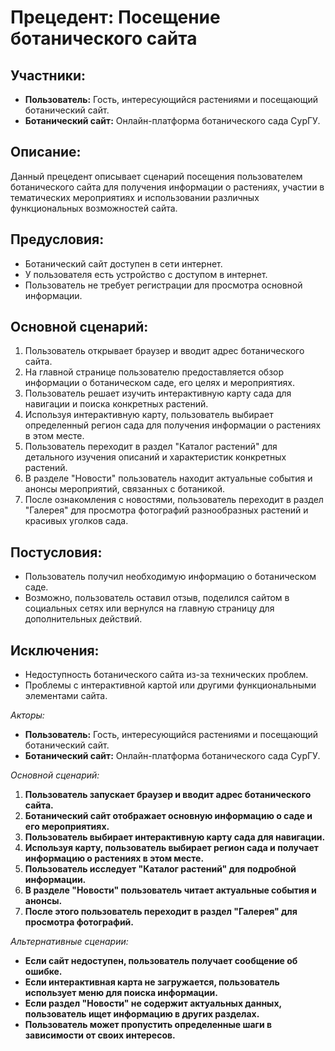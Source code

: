 # Прецедент: Посещение ботанического сайта

## Участники:
- **Пользователь:** Гость, интересующийся растениями и посещающий ботанический сайт.
- **Ботанический сайт:** Онлайн-платформа ботанического сада СурГУ.

## Описание:
Данный прецедент описывает сценарий посещения пользователем ботанического сайта для получения информации о растениях, участии в тематических мероприятиях и использовании различных функциональных возможностей сайта.

## Предусловия:
- Ботанический сайт доступен в сети интернет.
- У пользователя есть устройство с доступом в интернет.
- Пользователь не требует регистрации для просмотра основной информации.

## Основной сценарий:
1. Пользователь открывает браузер и вводит адрес ботанического сайта.
2. На главной странице пользователю предоставляется обзор информации о ботаническом саде, его целях и мероприятиях.
3. Пользователь решает изучить интерактивную карту сада для навигации и поиска конкретных растений.
4. Используя интерактивную карту, пользователь выбирает определенный регион сада для получения информации о растениях в этом месте.
5. Пользователь переходит в раздел "Каталог растений" для детального изучения описаний и характеристик конкретных растений.
6. В разделе "Новости" пользователь находит актуальные события и анонсы мероприятий, связанных с ботаникой.
7. После ознакомления с новостями, пользователь переходит в раздел "Галерея" для просмотра фотографий разнообразных растений и красивых уголков сада.

## Постусловия:
- Пользователь получил необходимую информацию о ботаническом саде.
- Возможно, пользователь оставил отзыв, поделился сайтом в социальных сетях или вернулся на главную страницу для дополнительных действий.

## Исключения:
- Недоступность ботанического сайта из-за технических проблем.
- Проблемы с интерактивной картой или другими функциональными элементами сайта.

*Акторы:*
- **Пользователь:** Гость, интересующийся растениями и посещающий ботанический сайт.
- **Ботанический сайт:** Онлайн-платформа ботанического сада СурГУ.

*Основной сценарий:*
1. **Пользователь запускает браузер и вводит адрес ботанического сайта.**
2. **Ботанический сайт отображает основную информацию о саде и его мероприятиях.**
3. **Пользователь выбирает интерактивную карту сада для навигации.**
4. **Используя карту, пользователь выбирает регион сада и получает информацию о растениях в этом месте.**
5. **Пользователь исследует "Каталог растений" для подробной информации.**
6. **В разделе "Новости" пользователь читает актуальные события и анонсы.**
7. **После этого пользователь переходит в раздел "Галерея" для просмотра фотографий.**

*Альтернативные сценарии:*
- **Если сайт недоступен, пользователь получает сообщение об ошибке.**
- **Если интерактивная карта не загружается, пользователь использует меню для поиска информации.**
- **Если раздел "Новости" не содержит актуальных данных, пользователь ищет информацию в других разделах.**
- **Пользователь может пропустить определенные шаги в зависимости от своих интересов.**

